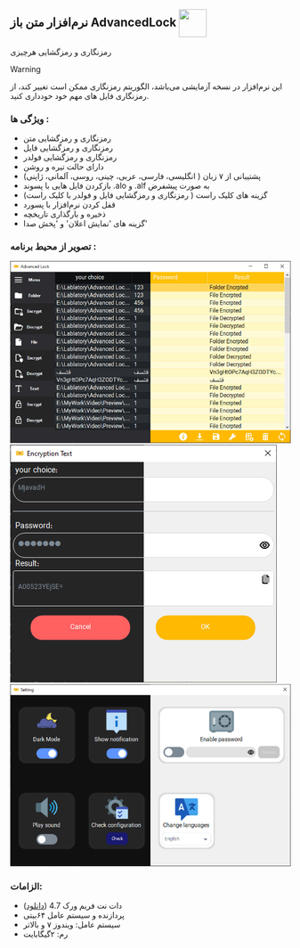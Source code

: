 ## نرم‌افزار متن باز AdvancedLock <img style="vertical-align: middle; width:50px; height:50px;" src="https://raw.githubusercontent.com/MjavadH/Advanced-Lock/master/Advanced%20Lock/Icon.ico" />

رمزنگاری و رمزگشایی هرچیزی
> [!WARNING]
> این نرم‌افزار در نسخه آزمایشی می‌باشد، الگوریتم رمزنگاری ممکن است تغییر کند، از رمزنگاری فایل های مهم خود خودداری کنید.


### ویژگی ها :
- رمزنگاری و رمزگشایی متن
- رمزنگاری و رمزگشایی فایل
- رمزنگاری و رمزگشایی فولدر
- دارای حالت تیره و روشن
- پشتیبانی از ۷ زبان ( انگلیسی، فارسی، عربی، چینی، روسی، آلمانی، ژاپنی)
- بازکردن فایل هایی با پسوند .alo و .alf به صورت پیشفرض
- گزینه های کلیک راست ( رمزنگاری و رمزگشایی فایل و فولدر با کلیک راست)
- قفل کردن نرم‌افزار با پسورد
- ذخیره و بارگذاری تاریخچه
- گزینه های 'نمایش اعلان' و 'پخش صدا'
  
### تصویر از محیط برنامه :
[![MainPage][MainPage]][MainPage]
[![EDPage][EDPage]][EDPage]
[![SettingsPage][SettingsPage]][SettingsPage]


### الزامات:
- دات نت فریم ورک 4.7 ([دانلود](https://dotnet.microsoft.com/en-us/download/dotnet-framework/net47))
- پردازنده و سیستم عامل ۶۴بیتی
- سیستم عامل: ویندوز ۷ و بالاتر
- رم: ۲گیگابایت



[MainPage]: https://github.com/MjavadH/Advanced-Lock/blob/master/Screenshot/MainPage.jpg "MainPage"
[EDPage]: https://github.com/MjavadH/Advanced-Lock/blob/master/Screenshot/EDPage.jpg "EDPage"
[SettingsPage]: https://github.com/MjavadH/Advanced-Lock/blob/master/Screenshot/SettingsPage.jpg "SettingsPage"
